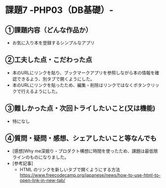 # 課題7 -PHP03（DB基礎）-

## ①課題内容（どんな作品か）
- お気に入り本を登録するシンプルなアプリ

## ②工夫した点・こだわった点
- 本のURLにリンクを貼り、ブックマークアプリを参照しながら本の情報を確認できるよう、別タブで開くようにした。
- 本のURLにリンクを貼ったため、編集・削除はリンクではなくボタンクリックで行えるようにした。

## ③難しかった点・次回トライしたいこと(又は機能)
- 特になし

## ④質問・疑問・感想、シェアしたいこと等なんでも
- [感想]Why me深掘り・プロダクト構想に時間を使ったため、課題は最低限ラインのものになりました。
- [参考記事]
    - HTML のリンクを新しいタブで開くようにする方法
    https://www.freecodecamp.org/japanese/news/how-to-use-html-to-open-link-in-new-tab/
    
